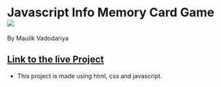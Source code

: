 # Javascript Info Memory Card Game ![](https://shopify-clone-tailwind-web.netlify.app/images/readme_images/javascriptLogo.png)

By Maulik Vadodariya

## [Link to the live Project]()

- This project is made using html, css and javascript.
